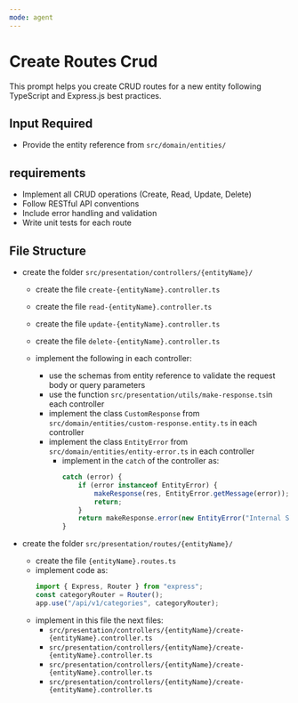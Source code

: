 ```yaml
---
mode: agent
---
```


# Create Routes Crud

This prompt helps you create CRUD routes for a new entity following TypeScript and Express.js best practices.

## Input Required

- Provide the entity reference from `src/domain/entities/`

## requirements

- Implement all CRUD operations (Create, Read, Update, Delete)
- Follow RESTful API conventions
- Include error handling and validation
- Write unit tests for each route

## File Structure

- create the folder `src/presentation/controllers/{entityName}/`

  - create the file `create-{entityName}.controller.ts`
  - create the file `read-{entityName}.controller.ts`
  - create the file `update-{entityName}.controller.ts`
  - create the file `delete-{entityName}.controller.ts`

  - implement the following in each controller:
    - use the schemas from entity reference to validate the request body or query parameters
    - use the function `src/presentation/utils/make-response.ts`in each controller
    - implement the class `CustomResponse` from `src/domain/entities/custom-response.entity.ts` in each controller
    - implement the class `EntityError` from `src/domain/entities/entity-error.ts` in each controller
      - implement in the `catch` of the controller as:
        ```typescript
        catch (error) {
            if (error instanceof EntityError) {
                makeResponse(res, EntityError.getMessage(error));
                return;
            }
            return makeResponse.error(new EntityError("Internal Server Error", 500));
        }
        ```

- create the folder `src/presentation/routes/{entityName}/`
  - create the file `{entityName}.routes.ts`
  - implement code as:
    ```typescript
    import { Express, Router } from "express";
    const categoryRouter = Router();
    app.use("/api/v1/categories", categoryRouter);
    ```
  - implement in this file the next files:
    - `src/presentation/controllers/{entityName}/create-{entityName}.controller.ts`
    - `src/presentation/controllers/{entityName}/create-{entityName}.controller.ts`
    - `src/presentation/controllers/{entityName}/create-{entityName}.controller.ts`
    - `src/presentation/controllers/{entityName}/create-{entityName}.controller.ts`
